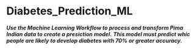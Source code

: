 # Diabetes_Prediction_ML
***Use the Machine Learning Workflow to process and transform Pima Indian data to create a presiction model.***
***This model must predict whic people are likely to develop diabetes with 70% or greater accuracy.***
